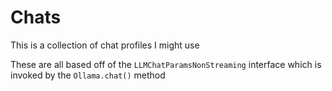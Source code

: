 # Chats

This is a collection of chat profiles I might use

These are all based off of the `LLMChatParamsNonStreaming` interface which is invoked by the `Ollama.chat()` method